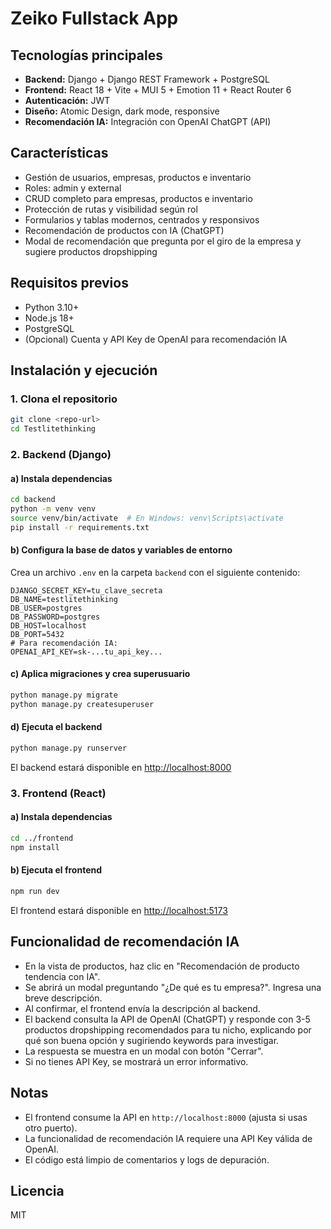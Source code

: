 # Zeiko Fullstack App

## Tecnologías principales

- **Backend:** Django + Django REST Framework + PostgreSQL
- **Frontend:** React 18 + Vite + MUI 5 + Emotion 11 + React Router 6
- **Autenticación:** JWT
- **Diseño:** Atomic Design, dark mode, responsive
- **Recomendación IA:** Integración con OpenAI ChatGPT (API)

## Características

- Gestión de usuarios, empresas, productos e inventario
- Roles: admin y external
- CRUD completo para empresas, productos e inventario
- Protección de rutas y visibilidad según rol
- Formularios y tablas modernos, centrados y responsivos
- Recomendación de productos con IA (ChatGPT)
- Modal de recomendación que pregunta por el giro de la empresa y sugiere productos dropshipping

## Requisitos previos

- Python 3.10+
- Node.js 18+
- PostgreSQL
- (Opcional) Cuenta y API Key de OpenAI para recomendación IA

## Instalación y ejecución

### 1. Clona el repositorio

```bash
git clone <repo-url>
cd Testlitethinking
```

### 2. Backend (Django)

#### a) Instala dependencias

```bash
cd backend
python -m venv venv
source venv/bin/activate  # En Windows: venv\Scripts\activate
pip install -r requirements.txt
```

#### b) Configura la base de datos y variables de entorno

Crea un archivo `.env` en la carpeta `backend` con el siguiente contenido:

```
DJANGO_SECRET_KEY=tu_clave_secreta
DB_NAME=testlitethinking
DB_USER=postgres
DB_PASSWORD=postgres
DB_HOST=localhost
DB_PORT=5432
# Para recomendación IA:
OPENAI_API_KEY=sk-...tu_api_key...
```

#### c) Aplica migraciones y crea superusuario

```bash
python manage.py migrate
python manage.py createsuperuser
```

#### d) Ejecuta el backend

```bash
python manage.py runserver
```

El backend estará disponible en [http://localhost:8000](http://localhost:8000)

### 3. Frontend (React)

#### a) Instala dependencias

```bash
cd ../frontend
npm install
```

#### b) Ejecuta el frontend

```bash
npm run dev
```

El frontend estará disponible en [http://localhost:5173](http://localhost:5173)

## Funcionalidad de recomendación IA

- En la vista de productos, haz clic en "Recomendación de producto tendencia con IA".
- Se abrirá un modal preguntando "¿De qué es tu empresa?". Ingresa una breve descripción.
- Al confirmar, el frontend envía la descripción al backend.
- El backend consulta la API de OpenAI (ChatGPT) y responde con 3-5 productos dropshipping recomendados para tu nicho, explicando por qué son buena opción y sugiriendo keywords para investigar.
- La respuesta se muestra en un modal con botón "Cerrar".
- Si no tienes API Key, se mostrará un error informativo.

## Notas

- El frontend consume la API en `http://localhost:8000` (ajusta si usas otro puerto).
- La funcionalidad de recomendación IA requiere una API Key válida de OpenAI.
- El código está limpio de comentarios y logs de depuración.

## Licencia

MIT
